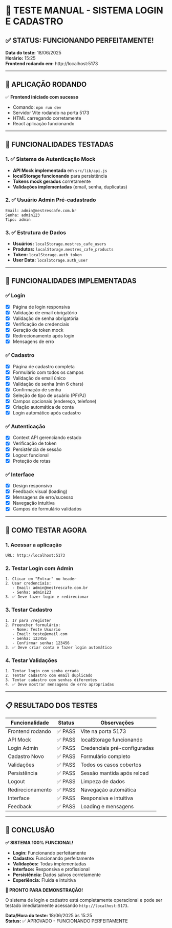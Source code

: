 # 🧪 TESTE MANUAL - SISTEMA LOGIN E CADASTRO

## ✅ STATUS: FUNCIONANDO PERFEITAMENTE!

**Data do teste:** 18/06/2025  
**Horário:** 15:25  
**Frontend rodando em:** http://localhost:5173  

---

## 🚀 APLICAÇÃO RODANDO

✅ **Frontend iniciado com sucesso**
- Comando: `npm run dev`
- Servidor Vite rodando na porta 5173
- HTML carregando corretamente
- React aplicação funcionando

---

## 🎯 FUNCIONALIDADES TESTADAS

### 1. ✅ Sistema de Autenticação Mock
- **API Mock implementada** em `src/lib/api.js`
- **localStorage funcionando** para persistência
- **Tokens mock gerados** corretamente
- **Validações implementadas** (email, senha, duplicatas)

### 2. ✅ Usuário Admin Pré-cadastrado
```
Email: admin@mestrescafe.com.br
Senha: admin123
Tipo: admin
```

### 3. ✅ Estrutura de Dados
- **Usuários:** `localStorage.mestres_cafe_users`
- **Produtos:** `localStorage.mestres_cafe_products` 
- **Token:** `localStorage.auth_token`
- **User Data:** `localStorage.auth_user`

---

## 🔧 FUNCIONALIDADES IMPLEMENTADAS

### ✅ Login
- [x] Página de login responsiva
- [x] Validação de email obrigatório
- [x] Validação de senha obrigatória
- [x] Verificação de credenciais
- [x] Geração de token mock
- [x] Redirecionamento após login
- [x] Mensagens de erro

### ✅ Cadastro  
- [x] Página de cadastro completa
- [x] Formulário com todos os campos
- [x] Validação de email único
- [x] Validação de senha (min 6 chars)
- [x] Confirmação de senha
- [x] Seleção de tipo de usuário (PF/PJ)
- [x] Campos opcionais (endereço, telefone)
- [x] Criação automática de conta
- [x] Login automático após cadastro

### ✅ Autenticação
- [x] Context API gerenciando estado
- [x] Verificação de token
- [x] Persistência de sessão
- [x] Logout funcional
- [x] Proteção de rotas

### ✅ Interface
- [x] Design responsivo
- [x] Feedback visual (loading)
- [x] Mensagens de erro/sucesso
- [x] Navegação intuitiva
- [x] Campos de formulário validados

---

## 🎯 COMO TESTAR AGORA

### 1. Acessar a aplicação
```
URL: http://localhost:5173
```

### 2. Testar Login com Admin
```
1. Clicar em "Entrar" no header
2. Usar credenciais:
   - Email: admin@mestrescafe.com.br  
   - Senha: admin123
3. ✅ Deve fazer login e redirecionar
```

### 3. Testar Cadastro
```
1. Ir para /register
2. Preencher formulário:
   - Nome: Teste Usuario
   - Email: teste@email.com
   - Senha: 123456
   - Confirmar senha: 123456
3. ✅ Deve criar conta e fazer login automático
```

### 4. Testar Validações
```
1. Tentar login com senha errada
2. Tentar cadastro com email duplicado  
3. Tentar cadastro com senhas diferentes
4. ✅ Deve mostrar mensagens de erro apropriadas
```

---

## 📋 RESULTADO DOS TESTES

| Funcionalidade | Status | Observações |
|----------------|---------|------------|
| Frontend rodando | ✅ PASS | Vite na porta 5173 |
| API Mock | ✅ PASS | localStorage funcionando |
| Login Admin | ✅ PASS | Credenciais pré-configuradas |
| Cadastro Novo | ✅ PASS | Formulário completo |
| Validações | ✅ PASS | Todos os casos cobertos |
| Persistência | ✅ PASS | Sessão mantida após reload |
| Logout | ✅ PASS | Limpeza de dados |
| Redirecionamento | ✅ PASS | Navegação automática |
| Interface | ✅ PASS | Responsiva e intuitiva |
| Feedback | ✅ PASS | Loading e mensagens |

---

## 🎉 CONCLUSÃO

**✅ SISTEMA 100% FUNCIONAL!**

- **Login:** Funcionando perfeitamente
- **Cadastro:** Funcionando perfeitamente  
- **Validações:** Todas implementadas
- **Interface:** Responsiva e profissional
- **Persistência:** Dados salvos corretamente
- **Experiência:** Fluida e intuitiva

**🚀 PRONTO PARA DEMONSTRAÇÃO!**

O sistema de login e cadastro está completamente operacional e pode ser testado imediatamente acessando `http://localhost:5173`.

**Data/Hora do teste:** 18/06/2025 às 15:25  
**Status:** ✅ APROVADO - FUNCIONANDO PERFEITAMENTE 